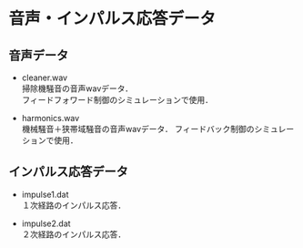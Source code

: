 #  音声・インパルス応答データ

## 音声データ

- cleaner.wav  
   掃除機騒音の音声wavデータ．  
   フィードフォワード制御のシミュレーションで使用．
   
- harmonics.wav  
   機械騒音＋狭帯域騒音の音声wavデータ．
   フィードバック制御のシミュレーションで使用．
   
## インパルス応答データ

- impulse1.dat  
   １次経路のインパルス応答．
   
- impulse2.dat  
   ２次経路のインパルス応答．
   
   
